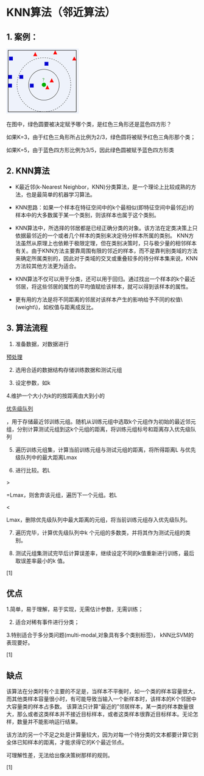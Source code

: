 # KNN算法（邻近算法）

## 1. 案例：

![](/assets/bf096b63f6246b60f20ccd5aebf81a4c510fa29a.jpg.png)

在图中，绿色圆要被决定赋予哪个类，是红色三角形还是蓝色四方形？

如果K=3，由于红色三角形所占比例为2/3，绿色圆将被赋予红色三角形那个类；

如果K=5，由于蓝色四方形比例为3/5，因此绿色圆被赋予蓝色四方形类

## 2. KNN算法

* K最近邻\(k-Nearest Neighbor，KNN\)分类算法，是一个理论上比较成熟的方法，也是最简单的机器学习算法。

* KNN思路：如果一个样本在特征空间中的k个最相似\(即特征空间中最邻近\)的样本中的大多数属于某一个类别，则该样本也属于这个类别。
* KNN算法中，所选择的邻居都是已经正确分类的对象。该方法在定类决策上只依据最邻近的一个或者几个样本的类别来决定待分样本所属的类别。 KNN方法虽然从原理上也依赖于极限定理，但在类别决策时，只与极少量的相邻样本有关。由于KNN方法主要靠周围有限的邻近的样本，而不是靠判别类域的方法来确定所属类别的，因此对于类域的交叉或重叠较多的待分样本集来说，KNN方法较其他方法更为适合。

* KNN算法不仅可以用于分类，还可以用于回归。通过找出一个样本的k个最近邻居，将这些邻居的属性的平均值赋给该样本，就可以得到该样本的属性。
* 更有用的方法是将不同距离的邻居对该样本产生的影响给予不同的权值\\(weight\\)，如权值与距离成反比。

## 3. 算法流程

1. 准备数据，对数据进行

[预处理](https://baike.baidu.com/item/%E9%A2%84%E5%A4%84%E7%90%86)

2. 选用合适的数据结构存储训练数据和测试元组

3. 设定参数，如k

4.维护一个大小为k的的按距离由大到小的

[优先级队列](https://baike.baidu.com/item/%E4%BC%98%E5%85%88%E7%BA%A7%E9%98%9F%E5%88%97)

，用于存储最近邻训练元组。随机从训练元组中选取k个元组作为初始的最近邻元组，分别计算测试元组到这k个元组的距离，将训练元组标号和距离存入优先级队列

5. 遍历训练元组集，计算当前训练元组与测试元组的距离，将所得距离L 与优先级队列中的最大距离Lmax

6. 进行比较。若L

&gt;

=Lmax，则舍弃该元组，遍历下一个元组。若L 

&lt;

 Lmax，删除优先级队列中最大距离的元组，将当前训练元组存入优先级队列。

7. 遍历完毕，计算优先级队列中k 个元组的多数类，并将其作为测试元组的类别。

8. 测试元组集测试完毕后计算误差率，继续设定不同的k值重新进行训练，最后取误差率最小的k 值。

\[1\]









## 优点

1.简单，易于理解，易于实现，无需估计参数，无需训练；

2. 适合对稀有事件进行分类；

3.特别适合于多分类问题\(multi-modal,对象具有多个类别标签\)， kNN比SVM的表现要好。

\[1\]









## 缺点

该算法在分类时有个主要的不足是，当样本不平衡时，如一个类的样本容量很大，而其他类样本容量很小时，有可能导致当输入一个新样本时，该样本的K个邻居中大容量类的样本占多数。 该算法只计算“最近的”邻居样本，某一类的样本数量很大，那么或者这类样本并不接近目标样本，或者这类样本很靠近目标样本。无论怎样，数量并不能影响运行结果。

该方法的另一个不足之处是计算量较大，因为对每一个待分类的文本都要计算它到全体已知样本的距离，才能求得它的K个最近邻点。

可理解性差，无法给出像决策树那样的规则。

\[1\]



